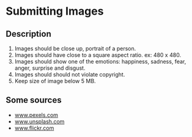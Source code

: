 # Submitting Images

## Description  
1. Images should be close up, portrait of a person.
2. Images should have close to a square aspect ratio. ex: 480 x 480.
3. Images should show one of the emotions: happiness, sadness, fear, anger, surprise and disgust.
4. Images should should not violate copyright.
5. Keep size of image below 5 MB.


## Some sources
 - www.pexels.com
 - www.unsplash.com
 - www.flickr.com